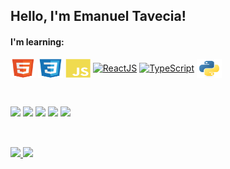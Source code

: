 ## Hello, I'm Emanuel Tavecia!
  
<div style="display: inline_block">
  <h4>I'm learning:</h4>
  <a href="#"><img align="center" alt="HTML" height="30" width="40" src="https://raw.githubusercontent.com/devicons/devicon/master/icons/html5/html5-original.svg"></a>
  <a href="#"><img align="center" alt="CSS" height="30" width="40" src="https://raw.githubusercontent.com/devicons/devicon/master/icons/css3/css3-original.svg"></a>
  <a href="#"><img align="center" alt="JavaScript" height="30" width="40" src="https://raw.githubusercontent.com/devicons/devicon/master/icons/javascript/javascript-plain.svg"></a>
  <a href="#"><img align="center" alt="ReactJS" height="30" width="40" src="https://cdn.jsdelivr.net/gh/devicons/devicon/icons/react/react-original.svg"></a>
  <a href="#"><img align="center" alt="TypeScript" height="30" width="40" src="https://cdn.jsdelivr.net/gh/devicons/devicon/icons/typescript/typescript-original.svg"></a>
  <a href="#"><img align="center" alt="Python" height="30" width="40" src="https://raw.githubusercontent.com/devicons/devicon/master/icons/python/python-original.svg"></a>
  
</div>
  
  ##
 
<div>
  <br>
 <a href="https://www.linkedin.com/in/emanueltavecia/" target="_blank"><img src="https://img.shields.io/badge/LinkedIn-0077B5?style=for-the-badge&logo=linkedin&logoColor=white" target="_blank"></a>
  <a href="mailto:emanueltavecia@hotmail.com"><img src="https://img.shields.io/badge/Microsoft_Outlook-0078D4?style=for-the-badge&logo=microsoft-outlook&logoColor=white" target="_blank"></a>
  <a href="https://wa.me/5548991075741"><img src="https://img.shields.io/badge/WhatsApp-25D366?style=for-the-badge&logo=whatsapp&logoColor=white" target="_blank"></a>
  <a href="https://www.instagram.com/emanueltavecia/" target="_blank"><img src="https://img.shields.io/badge/-Instagram-%23E4405F?style=for-the-badge&logo=instagram&logoColor=white" target="_blank"></a>
  <a href="https://www.youtube.com/channel/UCBxtNeQD3mQ-8pfEZ_SYEgw" target="_blank"><img src="https://img.shields.io/badge/YouTube-FF0000?style=for-the-badge&logo=youtube&logoColor=white" target="_blank"></a>
    
</div>

##

<div>
  <br>
  <a href="#">
    <img height="166px" src="https://github-readme-stats.vercel.app/api?username=EmanuelTavecia&show_icons=true&theme=blue-green&include_all_commits=true&count_private=true">
  </a>
  <a href="#">
    <img height="166px" src="https://github-readme-stats.vercel.app/api/top-langs/?username=EmanuelTavecia&layout=compact&langs_count=7&theme=blue-green">
  </a>
</div>

